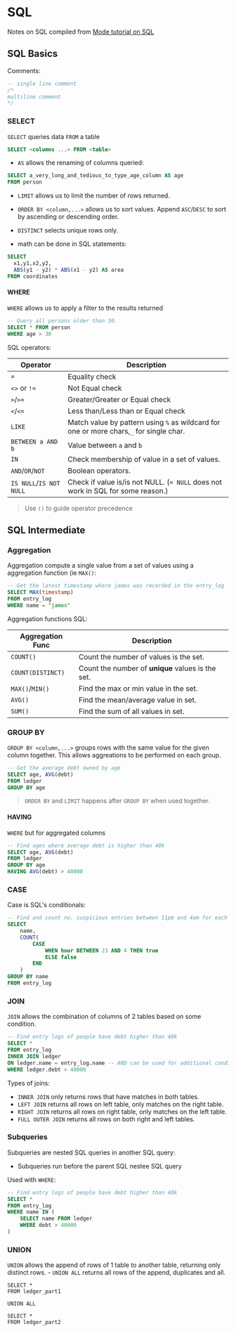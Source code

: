# SQL
Notes on SQL compiled from [Mode tutorial on SQL](https://mode.com/sql-tutorial/introduction-to-sql)


## SQL Basics
Comments:

```sql
-- single line comment
/*
multiline comment
*/
```

### SELECT 
`SELECT` queries data `FROM` a table

```sql
SELECT <columns ...> FROM <table>
````

- `AS` allows the renaming of columns queried:

```sql
SELECT a_very_long_and_tedious_to_type_age_column AS age
FROM person
```

- `LIMIT` allows us to limit the number of rows returned.

- `ORDER BY <column,...>` allows us to sort values. Append `ASC`/`DESC` to sort by ascending or descending order.

- `DISTINCT` selects unique rows only.

- math can be done in SQL statements:
```sql
SELECT 
  x1,y1,x2,y2, 
  ABS(y1 - y2) * ABS(x1 - y2) AS area
FROM coordinates
```

#### WHERE
`WHERE` allows us to apply a filter to the results returned

```sql
-- Query all persons older than 30.
SELECT * FROM person
WHERE age > 30
```

SQL operators:

| Operator |  Description |
| --- | --- |
| `=` | Equality check |
| `<>` or `!=` | Not Equal check |
| `>`/`>=` | Greater/Greater or Equal check |
| `<`/`<=` | Less than/Less than or Equal check |
| `LIKE` | Match value by pattern using `%` as wildcard for one or more chars,`_` for single char. |
| `BETWEEN a AND b` | Value between `a` and `b` |
| `IN` | Check membership of value in a set of values. |
| `AND`/`OR`/`NOT` | Boolean operators. |
| `IS NULL`/`IS NOT NULL` | Check if value is/is not NULL. (`= NULL` does not work in SQL for some reason.) |

> Use `()` to guide operator precedence

## SQL Intermediate
### Aggregation 
Aggregation compute a single value from a set of values using a aggregation function (ie `MAX()`:

```SQL
-- Get the latest timestamp where james was recorded in the entry_log
SELECT MAX(timestamp)
FROM entry_log
WHERE name = "james"
```

Aggregation functions SQL:

| Aggregation Func | Description |
| --- | --- |
| `COUNT()` | Count the number of values is the set. |
| `COUNT(DISTINCT)` | Count the number of **unique** values is the set. |
| `MAX()`/`MIN()` | Find the max or min value in the set. |
| `AVG()` | Find the mean/average value in set. |
| `SUM()` | Find the sum of all values in set. |


### GROUP BY
`GROUP BY <column,...>` groups rows with the same value for the given column together.
This allows aggreations to be performed on each group.

```sql
-- Get the average debt owned by age
SELECT age, AVG(debt)
FROM ledger
GROUP BY age
```

> `ORDER BY` and `LIMIT` happens after `GROUP BY` when used together.

#### HAVING
`WHERE` but for aggregated columns

```sql
-- Find ages where average debt is higher than 40k
SELECT age, AVG(debt)
FROM ledger
GROUP BY age
HAVING AVG(debt) > 40000
```

### CASE
Case is SQL's conditionals:

```sql
-- Find and count no. suspicious entries between 11pm and 4am for each name
SELECT 
    name,
    COUNT(
        CASE 
            WHEN hour BETWEEN 23 AND 4 THEN true
            ELSE false
        END
    )
GROUP BY name
FROM entry_log
```

### JOIN
`JOIN` allows the combination of columns of 2 tables based on some condition.

```sql
-- Find entry logs of people have debt higher than 40k
SELECT *
FROM entry_log
INNER JOIN ledger
ON ledger.name = entry_log.name -- AND can be used for additional conditions
WHERE ledger.debt > 40000
```

Types of joins:
- `INNER JOIN` only returns rows that have matches in both tables.
- `LEFT JOIN` returns all rows on left table, only matches on the right table.
- `RIGHT JOIN` returns all rows on right table, only matches on the left table.
- `FULL OUTER JOIN` returns all rows on both right and left tables.

### Subqueries
Subqueries are nested SQL queries in another SQL query:
- Subqueries run before the parent SQL nestee SQL query

Used with `WHERE`:

```sql
-- Find entry logs of people have debt higher than 40k
SELECT *
FROM entry_log
WHERE name IN (
    SELECT name FROM ledger
    WHERE debt > 40000
)
```

### UNION
`UNION` allows the append of rows of 1 table to another table, returning only distinct rows.
    - `UNION ALL` returns all rows of the append, duplicates and all.

```
SELECT *
FROM ledger_part1

UNION ALL

SELECT *
FROM ledger_part2
```

